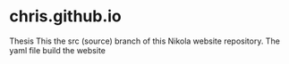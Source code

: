 # chris.github.io
Thesis
This the src (source) branch of this Nikola website repository.
The yaml file build the website

